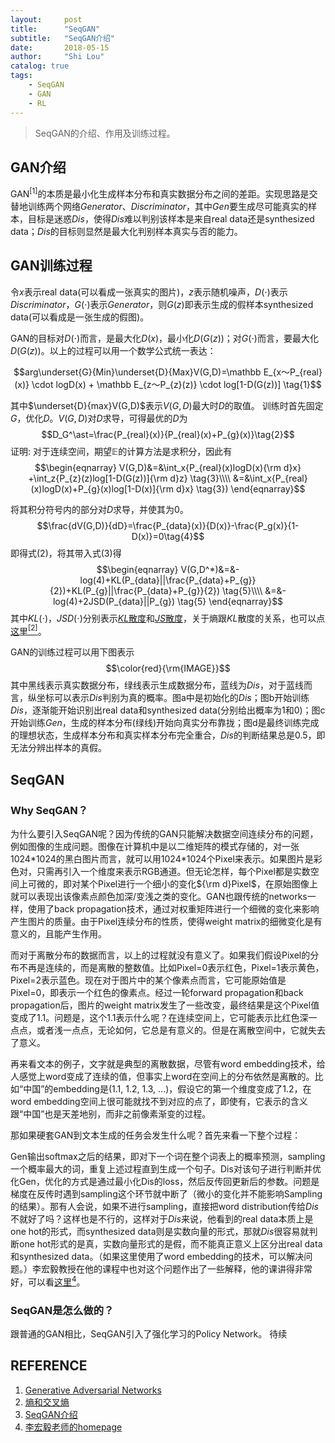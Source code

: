 ```yaml
---
layout:     post
title:      "SeqGAN"
subtitle:   "SeqGAN介绍"
date:       2018-05-15
author:     "Shi Lou"
catalog: true
tags:
    - SeqGAN
    - GAN
    - RL
---
```

> SeqGAN的介绍、作用及训练过程。  
<!-- more -->
  
## GAN介绍
GAN$^{[1]}$的本质是最小化生成样本分布和真实数据分布之间的差距。实现思路是交替地训练两个网络$Generator$、$Discriminator$，其中$Gen$要生成尽可能真实的样本，目标是迷惑$Dis$，使得$Dis$难以判别该样本是来自real data还是synthesized data；$Dis$的目标则显然是最大化判别样本真实与否的能力。 
## GAN训练过程

令$x$表示real data(可以看成一张真实的图片)，$z$表示随机噪声，$D(\cdot)$表示$Discriminator$，$G(\cdot)$表示$Generator$，则$G(z)$即表示生成的假样本synthesized data(可以看成是一张生成的假图)。 

GAN的目标对$D(\cdot)$而言，是最大化$D(x)$，最小化$D(G(z))$；对$G(\cdot)$而言，要最大化$D(G(z))$。以上的过程可以用一个数学公式统一表达： 

$$arg\underset{G}{Min}\underset{D}{Max}V(G,D)=\mathbb E_{x～P_{real}(x)} \cdot logD(x) + \mathbb E_{z～P_{z}(z)} \cdot log[1-D(G(z))] \tag{1}$$

其中$\underset{D}{max}V(G,D)$表示$V(G,D)$最大时$D$的取值。 
训练时首先固定$G$，优化$D$。$V(G,D)$对$D$求导，可得最优的$D$为 
$$D_G^\ast=\frac{P_{real}(x)}{P_{real}(x)+P_{g}(x)}\tag{2}$$
证明:
对于连续空间，期望$\mathbb E$的计算方法是求积分，因此有
$$\begin{eqnarray}
V(G,D)&=&\int_x{P_{real}(x)logD(x){\rm d}x} +\int_z{P_{z}(z)log[1-D(G(z))]{\rm d}z} \tag{3}\\\\
      &=&\int_x{P_{real}(x)logD(x)+P_{g}(x)log[1-D(x)]{\rm d}x} \tag{3})
\end{eqnarray}$$

将其积分符号内的部分对$D$求导，并使其为$0$。
$$\frac{dV(G,D)}{dD}=\frac{P_{data}(x)}{D(x)}-\frac{P_g(x)}{1-D(x)}=0\tag{4}$$ 
即得式$(2)$，将其带入式$(3)$得 
$$\begin{eqnarray}
V(G,D^*)&=&-log(4)+KL(P_{data}||\frac{P_{data}+P_{g}}{2})+KL(P_{g}||\frac{P_{data}+P_{g}}{2}) \tag{5}\\\\
&=&-log(4)+2JSD(P_{data}||P_{g}) \tag{5}
\end{eqnarray}$$
其中$KL(\cdot)$，$JSD(\cdot)$分别表示[$KL$散度](https://en.wikipedia.org/wiki/Kullback%E2%80%93Leibler_divergence)和[$JS$散度](https://en.wikipedia.org/wiki/Jensen%E2%80%93Shannon_divergence)，关于熵跟$KL$散度的关系，也可以点[这里$^{[2]}$](https://www.zhihu.com/question/41252833)。 

GAN的训练过程可以用下图表示
$$\color{red}{\rm{IMAGE}}$$
其中黑线表示真实数据分布，绿线表示生成数据分布，蓝线为$Dis$，对于蓝线而言，纵坐标可以表示$Dis$判别为真的概率。图a中是初始化的$Dis$；图b开始训练$Dis$，逐渐能开始识别出real data和synthesized data(分别给出概率为1和0)；图c开始训练$Gen$，生成的样本分布(绿线)开始向真实分布靠拢；图d是最终训练完成的理想状态，生成样本分布和真实样本分布完全重合，$Dis$的判断结果总是0.5，即无法分辨出样本的真假。 

## SeqGAN
### Why SeqGAN？
为什么要引入SeqGAN呢？因为传统的GAN只能解决数据空间连续分布的问题，例如图像的生成问题。图像在计算机中是以二维矩阵的模式存储的，对一张1024\*1024的黑白图片而言，就可以用1024\*1024个Pixel来表示。如果图片是彩色对，只需再引入一个维度来表示RGB通道。但无论怎样，每个Pixel都是实数空间上可微的，即对某个Pixel进行一个细小的变化${\rm d}Pixel$，在原始图像上就可以表现出该像素点颜色加深/变浅之类的变化。GAN也跟传统的networks一样，使用了back propagation技术，通过对权重矩阵进行一个细微的变化来影响产生图片的质量。由于Pixel连续分布的性质，使得weight matrix的细微变化是有意义的，且能产生作用。 

而对于离散分布的数据而言，以上的过程就没有意义了。如果我们假设Pixel的分布不再是连续的，而是离散的整数值。比如Pixel=0表示红色，Pixel=1表示黄色，Pixel=2表示蓝色。现在对于图片中的某个像素点而言，它可能原始值是Pixel=0，即表示一个红色的像素点。经过一轮forward propagation和back propagation后，图片的weight matrix发生了一些改变，最终结果是这个Pixel值变成了1.1。问题是，这个1.1表示什么呢？在连续空间上，它可能表示比红色深一点点，或者浅一点点，无论如何，它总是有意义的。但是在离散空间中，它就失去了意义。 

再来看文本的例子，文字就是典型的离散数据，尽管有word embedding技术，给人感觉上word变成了连续的值，但事实上word在空间上的分布依然是离散的。比如“中国”的embedding是(1.1, 1.2, 1.3, ...)，假设它的第一个维度变成了1.2，在word embedding空间上很可能就找不到对应的点了，即使有，它表示的含义跟“中国”也是天差地别，而非之前像素渐变的过程。 

那如果硬套GAN到文本生成的任务会发生什么呢？首先来看一下整个过程： 

Gen输出softmax之后的结果，即对下一个词在整个词表上的概率预测，sampling一个概率最大的词，重复上述过程直到生成一个句子。Dis对该句子进行判断并优化Gen，优化的方式是通过最小化Dis的loss，然后反传回更新后的参数。问题是梯度在反传时遇到sampling这个环节就中断了（微小的变化并不能影响Sampling的结果）。那有人会说，如果不进行sampling，直接把word distribution传给$Dis$不就好了吗？这样也是不行的，这样对于$Dis$来说，他看到的real data本质上是one hot的形式，而synthesized data则是实数向量的形式，那就$Dis$很容易就判断one hot形式的是真，实数向量形式的是假，而不能真正意义上区分出real data和synthesized data。（如果这里使用了word embedding的技术，可以解决问题。）李宏毅教授在他的课程中也对这个问题作出了一些解释，他的课讲得非常好，可以看[这里$^4$](https://www.youtube.com/watch?v=pbQ4qe8EwLo)。
### SeqGAN是怎么做的？
跟普通的GAN相比，SeqGAN引入了强化学习的Policy Network。
待续


## REFERENCE 
1. [Generative Adversarial Networks](https://arxiv.org/abs/1406.2661)
2. [熵和交叉熵](https://www.zhihu.com/question/41252833)
3. [SeqGAN介绍](https://zhuanlan.zhihu.com/p/29168803)
4. [李宏毅老师的homepage](http://speech.ee.ntu.edu.tw/~tlkagk/courses_MLDS18.html)